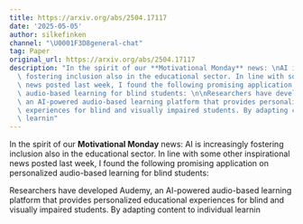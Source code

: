 ```yaml
---
title: https://arxiv.org/abs/2504.17117
date: '2025-05-05'
author: silkefinken
channel: "\U0001F3D8general-chat"
tag: Paper
original_url: https://arxiv.org/abs/2504.17117
description: "In the spirit of our **Motivational Monday** news: \nAI is increasingly\
  \ fostering inclusion also in the educational sector. In line with some other inspirational\
  \ news posted last week, I found the following promising application on personalized\
  \ audio-based learning for blind students: \n\nResearchers have developed Audemy,\
  \ an AI-powered audio-based learning platform that provides personalized educational\
  \ experiences for blind and visually impaired students. By adapting content to individual\
  \ learnin"
---
```


In the spirit of our **Motivational Monday** news: 
AI is increasingly fostering inclusion also in the educational sector. In line with some other inspirational news posted last week, I found the following promising application on personalized audio-based learning for blind students: 

Researchers have developed Audemy, an AI-powered audio-based learning platform that provides personalized educational experiences for blind and visually impaired students. By adapting content to individual learnin